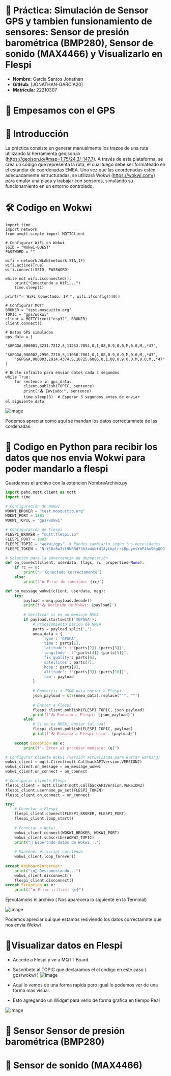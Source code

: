 # 📡 Práctica: Simulación de Sensor GPS y tambien funsionamiento de sensores: Sensor de presión barométrica (BMP280), Sensor de sonido (MAX4466) y Visualizarlo en Flespi

- **Nombre:** Garcia Santos Jonathan  
- **GitHub:** [JONATHAN-GARCIA20]
- **Matrícula:** 22210307  

# 📌 Empesamos con el GPS

# 📌 Introducción
La práctica consiste en generar manualmente los trazos de una ruta utilizando la herramienta geojson.io (https://geojson.io/#map=1.75/24.3/-147.7). A través de esta plataforma, se crea un código que representa la ruta, el cual luego debe ser formateado en el estándar de coordenadas EMEA. Una vez que las coordenadas estén adecuadamente estructuradas, se utilizará Wokwi (https://wokwi.com/) para emular una placa y trabajar con sensores, simulando su funcionamiento en un entorno controlado.

# 🛠️ Codigo en Wokwi
```
import time
import network
from umqtt.simple import MQTTClient

# Configurar WiFi en Wokwi
SSID = "Wokwi-GUEST"
PASSWORD = ""

wifi = network.WLAN(network.STA_IF)
wifi.active(True)
wifi.connect(SSID, PASSWORD)

while not wifi.isconnected():
    print("Conectando a WiFi...")
    time.sleep(1)

print("✅ WiFi Conectado. IP:", wifi.ifconfig()[0])

# Configurar MQTT
BROKER = "test.mosquitto.org"
TOPIC = "gps/wokwi"
client = MQTTClient("esp32", BROKER)
client.connect()

# Datos GPS simulados
gps_data = [
    "$GPGGA,000001,3231.7212,S,11253.7894,O,1,08,0.9,0.0,M,0.0,M,,*47",
    "$GPGGA,000002,2950.7210,S,11050.7061,O,1,08,0.9,0.0,M,0.0,M,,*47",
    "$GPGGA,000003,2914.4374,S,10725.6086,O,1,08,0.9,0.0,M,0.0,M,,*47"
]

# Bucle infinito para enviar datos cada 3 segundos
while True:
    for sentence in gps_data:
        client.publish(TOPIC, sentence)
        print("📤 Enviado:", sentence)
        time.sleep(3)  # Esperar 3 segundos antes de enviar el siguiente dato
```
![image](https://github.com/user-attachments/assets/ab8c1895-2573-4530-a3cd-c89e167a0800)

Podemos apreciar como aqui se mandan los datos correctamnete de las cordenadas.

# 💾 **Codigo en Python para recibir los datos que nos envia Wokwi para poder mandarlo a flespi**  

Guardamos el archivo con la extencion NombreArchivo.py
```python
import paho.mqtt.client as mqtt
import time

# Configuración de Wokwi
WOKWI_BROKER = "test.mosquitto.org"
WOKWI_PORT = 1883
WOKWI_TOPIC = "gps/wokwi"

# Configuración de Flespi
FLESPI_BROKER = "mqtt.flespi.io"
FLESPI_PORT = 1883
FLESPI_TOPIC = "wokwi/gps"  # Puedes cambiarlo según tus necesidades
FLESPI_TOKEN = "NrYSDc8w7sl9NRRd73b3a4ubtdIAyLbplrrsBpuyvsYbP4hx9BgQCGlWQaGn5r7c"  # Reemplaza con tu token de Flespi

# Solución para la advertencia de deprecación
def on_connect(client, userdata, flags, rc, properties=None):
    if rc == 0:
        print("✅ Conectado correctamente")
    else:
        print(f"❌ Error de conexión: {rc}")

def on_message_wokwi(client, userdata, msg):
    try:
        payload = msg.payload.decode()
        print(f"📥 Recibido de Wokwi: {payload}")
        
        # Verificar si es un mensaje NMEA
        if payload.startswith('$GPGGA'):
            # Procesamiento básico de NMEA
            parts = payload.split(',')
            nmea_data = {
                'type': 'GPGGA',
                'time': parts[1],
                'latitude': f"{parts[2]} {parts[3]}",
                'longitude': f"{parts[4]} {parts[5]}",
                'fix_quality': parts[6],
                'satellites': parts[7],
                'hdop': parts[8],
                'altitude': f"{parts[9]} {parts[10]}",
                'raw': payload
            }
            
            # Convertir a JSON para enviar a Flespi
            json_payload = str(nmea_data).replace("'", '"')
            
            # Enviar a Flespi
            flespi_client.publish(FLESPI_TOPIC, json_payload)
            print(f"📤 Enviado a Flespi: {json_payload}")
        else:
            # Si no es NMEA, enviar tal cual
            flespi_client.publish(FLESPI_TOPIC, payload)
            print(f"📤 Enviado a Flespi (raw): {payload}")
            
    except Exception as e:
        print(f"⚠ Error al procesar mensaje: {e}")

# Configurar cliente Wokwi (versión actualizada para evitar warning)
wokwi_client = mqtt.Client(mqtt.CallbackAPIVersion.VERSION2)
wokwi_client.on_message = on_message_wokwi
wokwi_client.on_connect = on_connect

# Configurar cliente Flespi
flespi_client = mqtt.Client(mqtt.CallbackAPIVersion.VERSION2)
flespi_client.username_pw_set(FLESPI_TOKEN)
flespi_client.on_connect = on_connect

try:
    # Conectar a Flespi
    flespi_client.connect(FLESPI_BROKER, FLESPI_PORT)
    flespi_client.loop_start()
    
    # Conectar a Wokwi
    wokwi_client.connect(WOKWI_BROKER, WOKWI_PORT)
    wokwi_client.subscribe(WOKWI_TOPIC)
    print("📡 Esperando datos de Wokwi...")
    
    # Mantener el script corriendo
    wokwi_client.loop_forever()
    
except KeyboardInterrupt:
    print("\n🔌 Desconectando...")
    wokwi_client.disconnect()
    flespi_client.disconnect()
except Exception as e:
    print(f"❌ Error crítico: {e}")
```
Ejecutamons el archivo ( Nos aparecera lo siguiente en la Terminal)

![image](https://github.com/user-attachments/assets/12fecd8b-e730-47ca-8513-8fab420651c1)

Podemos apreciar qui que estamos resiviendo los datos correctamnte que nos envia Wokwi

# 📌Visualizar datos en Flespi

- Accede a Flespi y ve a MQTT Board.
- Suscríbete al TOPIC que declaramos el el codigo en este caso ( gps/wokwi )
![image](https://github.com/user-attachments/assets/312bff13-ddc7-412e-8266-6754afed0c71)

- Aqui lo vemos de una forma rapida pero igual lo podemos ver de una forma mas visual.
- Esto agregando un Widget para verlo de forma grafica en tiempo Real

![image](https://github.com/user-attachments/assets/58e660ef-e7c6-41ae-b330-e5992ccb3410)

# 📌 Sensor Sensor de presión barométrica (BMP280)

# 📌 Sensor de sonido (MAX4466)



